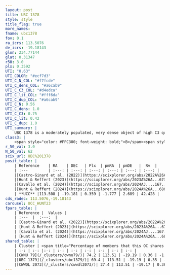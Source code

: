 ```yaml
---
layout: post
title: UBC 1378
style: style
title_flag: true
more_names: 
fname: ubc1378
fov: 0.1
ra_icrs: 113.5076
de_icrs: -19.18143
glon: 234.77144
glat: 0.31347
r50: 3.0
plx: 0.3592
UTI: "0.63"
UTI_COLOR: "#ecf7d3"
UTI_C_N_COL: "#f7fcde"
UTI_C_dens_COL: "#a6cab9"
UTI_C_C3_COL: "#d4edca"
UTI_C_lit_COL: "#fff6da"
UTI_C_dup_COL: "#a6cab9"
UTI_C_N: 0.56
UTI_C_dens: 1.0
UTI_C_C3: 0.75
UTI_C_lit: 0.42
UTI_C_dup: 1.0
UTI_summary: |
    UBC 1378 is a moderately populated, very dense object of high C3 quality. It was recently reported in the literature.<br><br>This object shares a significant percentage of members with at least one entry reported in the same catalogue.
class3: |
    <span style="color: #FFC300; font-weight: bold;">B</span><span style="color: green; font-weight: bold;">A</span>
r_50_val: 3.0
N_50_val: 62
scix_url: UBC%201378
posit_table: |
    | Reference    | RA    | DEC   | Plx  | pmRA  | pmDE   |  Rv  |
    | :---         | :---: | :---: | :---: | :---: | :---: | :---: |
    |[Castro-Ginard et al. (2022)](https://scixplorer.org/abs/2022A%26A...661A.118C) | 113.51 | -19.18 | 0.43 | -1.76 | 2.7 | -- |
    |[Hunt & Reffert (2023)](https://scixplorer.org/abs/2023A%26A...673A.114H) | 113.514 | -19.174 | 0.365 | -1.754 | 2.682 | 40.911 |
    |[Cavallo et al. (2024)](https://scixplorer.org/abs/2024AJ....167...12C) | 113.507 | -19.228 | 0.366 | -- | -- | -- |
    |[Hunt & Reffert (2024)](https://scixplorer.org/abs/2024A%26A...686A..42H) | 113.514 | -19.174 | 0.365 | -1.754 | 2.682 | 40.911 |
    | **UCC** |113.508 | -19.181 | 0.359 | -1.777 | 2.689 | 42.428 | 
cds_radec: 113.5076,-19.18143
carousel: UCC_HUNT23
fpars_table: |
    | Reference |  Values |
    | :---  |  :---:  |
    | [Castro-Ginard et al. (2022)](https://scixplorer.org/abs/2022A%26A...661A.118C) | `AV=1.668, Dist=2603, logAge=8.434` |
    | [Hunt & Reffert (2023)](https://scixplorer.org/abs/2023A%26A...673A.114H) | `AV50=1.676, diffAV50=1.838, MOD50=11.931, logAge50=8.43` |
    | [Cavallo et al. (2024)](https://scixplorer.org/abs/2024AJ....167...12C) | `AV50=1.77, dMod50=12.14, logAge50=8.53, [Fe/H]50=0.64` |
    | [Hunt & Reffert (2024)](https://scixplorer.org/abs/2024A%26A...686A..42H) | `MassJ=536.821` |
shared_table: |
    | Cluster | <span title="Percentage of members that this OC shares with the ones listed">%</span>   | RA   | DEC   | Plx   | pmRA  | pmDE  | Rv | UTI |
    | :-: | :-: |:-: | :-: | :-: | :-: | :-: | :-: | :-: |
    |[CWNU 79](/_clusters/cwnu79/)| 74.2 | 113.51 | -19.19 | 0.36 | -1.77 | 2.68 | 42.27 |0.07 |
    |[UBC 1379](/_clusters/ubc1379/)| 69.4 | 113.51 | -19.19 | 0.35 | -1.77 | 2.7 | 42.27 |0.44 |
    |[CWWDL 2073](/_clusters/cwwdl2073/)| 27.4 | 113.51 | -19.17 | 0.36 | -1.81 | 2.61 | 42.59 |0.04 |
---
```

